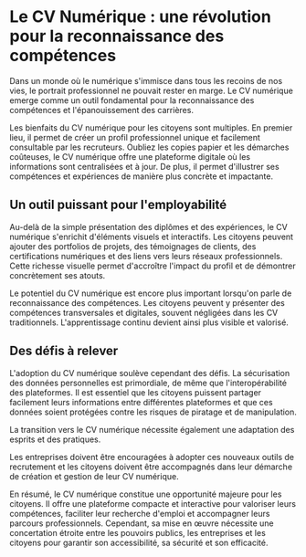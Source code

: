 <h1>Le CV Numérique : une révolution pour la reconnaissance des compétences</h1>

<p>Dans un monde où le numérique s'immisce dans tous les recoins de nos vies, le portrait professionnel ne pouvait rester en marge. Le CV numérique emerge comme un outil fondamental pour la reconnaissance des compétences et l'épanouissement des carrières.</p>

<p>Les bienfaits du CV numérique pour les citoyens sont multiples. En premier lieu, il permet de créer un profil professionnel unique et facilement consultable par les recruteurs. Oubliez les copies papier et les démarches coûteuses, le CV numérique offre une plateforme digitale où les informations sont centralisées et à jour. De plus, il permet d'illustrer ses compétences et expériences de manière plus concrète et impactante.</p>

<h2>Un outil puissant pour l'employabilité</h2>

<p>Au-delà de la simple présentation des diplômes et des expériences, le CV numérique s'enrichit d'éléments visuels et interactifs. Les citoyens peuvent ajouter des portfolios de projets, des témoignages de clients, des certifications numériques et des liens vers leurs réseaux professionnels. Cette richesse visuelle permet d'accroître l'impact du profil et de démontrer concrètement ses atouts. </p>

<p>Le potentiel du CV numérique est encore plus important lorsqu'on parle de reconnaissance des compétences. Les citoyens peuvent y présenter des compétences transversales et digitales, souvent négligées dans les CV traditionnels. L'apprentissage continu devient ainsi plus visible et valorisé.</p>

<h2>Des défis à relever</h2>

<p>L'adoption du CV numérique soulève cependant des défis. La sécurisation des données personnelles est primordiale, de même que l'interopérabilité des plateformes. Il est essentiel que les citoyens puissent partager facilement leurs informations entre différentes plateformes et que ces données soient protégées contre les risques de piratage et de manipulation. </p>


<p>La transition vers le CV numérique nécessite également une adaptation des esprits et des pratiques.</p>
<p> Les entreprises doivent être encouragées à adopter ces nouveaux outils de recrutement et les citoyens doivent être accompagnés dans leur démarche de création et gestion de leur CV numérique.</p>




<p>En résumé, le CV numérique constitue une opportunité majeure pour les citoyens. Il offre une plateforme compacte et interactive pour valoriser leurs compétences, faciliter leur recherche d'emploi et accompagner leurs parcours professionnels. Cependant, sa mise en œuvre nécessite une concertation étroite entre les pouvoirs publics, les entreprises et les citoyens pour garantir son accessibilité, sa sécurité et son efficacité.</p>
